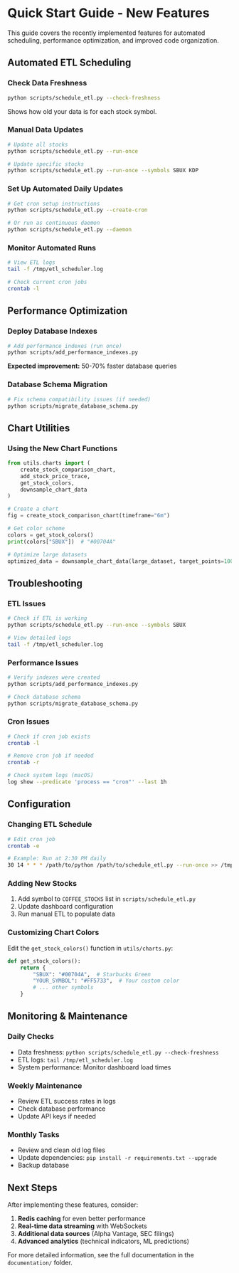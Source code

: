 # Quick Start Guide - New Features

This guide covers the recently implemented features for automated scheduling, performance optimization, and improved code organization.

## **Automated ETL Scheduling**

### **Check Data Freshness**
```bash
python scripts/schedule_etl.py --check-freshness
```
Shows how old your data is for each stock symbol.

### **Manual Data Updates**
```bash
# Update all stocks
python scripts/schedule_etl.py --run-once

# Update specific stocks
python scripts/schedule_etl.py --run-once --symbols SBUX KDP
```

### **Set Up Automated Daily Updates**
```bash
# Get cron setup instructions
python scripts/schedule_etl.py --create-cron

# Or run as continuous daemon
python scripts/schedule_etl.py --daemon
```

### **Monitor Automated Runs**
```bash
# View ETL logs
tail -f /tmp/etl_scheduler.log

# Check current cron jobs
crontab -l
```

## **Performance Optimization**

### **Deploy Database Indexes**
```bash
# Add performance indexes (run once)
python scripts/add_performance_indexes.py
```
**Expected improvement:** 50-70% faster database queries

### **Database Schema Migration**
```bash
# Fix schema compatibility issues (if needed)
python scripts/migrate_database_schema.py
```

## **Chart Utilities**

### **Using the New Chart Functions**
```python
from utils.charts import (
    create_stock_comparison_chart,
    add_stock_price_trace,
    get_stock_colors,
    downsample_chart_data
)

# Create a chart
fig = create_stock_comparison_chart(timeframe="6m")

# Get color scheme
colors = get_stock_colors()
print(colors["SBUX"])  # "#00704A"

# Optimize large datasets
optimized_data = downsample_chart_data(large_dataset, target_points=100)
```

## **Troubleshooting**

### **ETL Issues**
```bash
# Check if ETL is working
python scripts/schedule_etl.py --run-once --symbols SBUX

# View detailed logs
tail -f /tmp/etl_scheduler.log
```

### **Performance Issues**
```bash
# Verify indexes were created
python scripts/add_performance_indexes.py

# Check database schema
python scripts/migrate_database_schema.py
```

### **Cron Issues**
```bash
# Check if cron job exists
crontab -l

# Remove cron job if needed
crontab -r

# Check system logs (macOS)
log show --predicate 'process == "cron"' --last 1h
```

## **Configuration**

### **Changing ETL Schedule**
```bash
# Edit cron job
crontab -e

# Example: Run at 2:30 PM daily
30 14 * * * /path/to/python /path/to/schedule_etl.py --run-once >> /tmp/etl_scheduler.log 2>&1
```

### **Adding New Stocks**
1. Add symbol to `COFFEE_STOCKS` list in `scripts/schedule_etl.py`
2. Update dashboard configuration
3. Run manual ETL to populate data

### **Customizing Chart Colors**
Edit the `get_stock_colors()` function in `utils/charts.py`:
```python
def get_stock_colors():
    return {
        "SBUX": "#00704A",  # Starbucks Green
        "YOUR_SYMBOL": "#FF5733",  # Your custom color
        # ... other symbols
    }
```

## **Monitoring & Maintenance**

### **Daily Checks**
- Data freshness: `python scripts/schedule_etl.py --check-freshness`
- ETL logs: `tail /tmp/etl_scheduler.log`
- System performance: Monitor dashboard load times

### **Weekly Maintenance**
- Review ETL success rates in logs
- Check database performance
- Update API keys if needed

### **Monthly Tasks**
- Review and clean old log files
- Update dependencies: `pip install -r requirements.txt --upgrade`
- Backup database

## **Next Steps**

After implementing these features, consider:
1. **Redis caching** for even better performance
2. **Real-time data streaming** with WebSockets
3. **Additional data sources** (Alpha Vantage, SEC filings)
4. **Advanced analytics** (technical indicators, ML predictions)

For more detailed information, see the full documentation in the `documentation/` folder. 